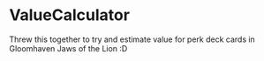 # ValueCalculator

Threw this together to try and estimate value for perk deck cards in Gloomhaven Jaws of the Lion
:D
